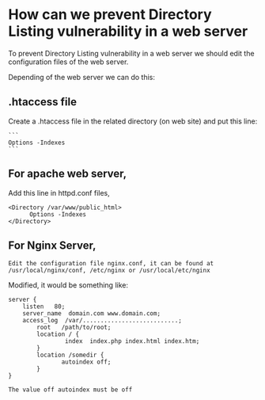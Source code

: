 # How can we prevent Directory Listing vulnerability in a web server

To prevent Directory Listing vulnerability in a web server we should edit the configuration files of the web server.

Depending of the web server we can do this:

## .htaccess file

Create a .htaccess file in the related directory (on web site) and put this line:

	```
	Options -Indexes
	```

## For apache web server, 
 Add this line in httpd.conf files,
```
<Directory /var/www/public_html>
      Options -Indexes
</Directory>
```

	
## For Nginx Server,
	Edit the configuration file nginx.conf, it can be found at /usr/local/nginx/conf, /etc/nginx or /usr/local/etc/nginx
Modified, it would be something like:

```
server {
	listen   80;
	server_name  domain.com www.domain.com;
	access_log  /var/...........................;
        root   /path/to/root;
        location / {
                index  index.php index.html index.htm;
        }
        location /somedir {
               autoindex off;
        }
}
```

 ```The value off autoindex must be off```
